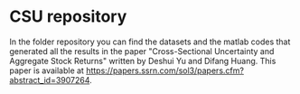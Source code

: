 # CSU repository

In the folder repository you can find the datasets and the matlab codes that generated all the results in the paper "Cross-Sectional Uncertainty and Aggregate Stock Returns" written by Deshui Yu and Difang Huang. This paper is available at https://papers.ssrn.com/sol3/papers.cfm?abstract_id=3907264.
